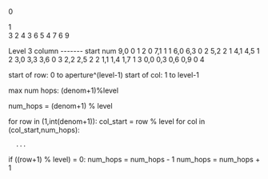 0  
 
1   
  3
2
  4
3   6
  5
4   7
  6   9
      

Level 3                        column
-------                       start num
            9,0                   0   1
                                  2   0
            7,1                   1   1
        6,0     6,3               0   2
            5,2                   2   1
        4,1     4,5               1   2
    3,0     3,3     3,6           0   3
        2,2     2,5               2   2
    1,1     1,4     1,7           1   3
0,0     0,3     0,6     0,9       0   4


start of row: 0 to aperture^(level-1)
start of col: 1 to level-1

max num hops: (denom+1)%level


num_hops =  (denom+1) % level

for row in (1,int(denom+1)):
  col_start = row % level
  for col in (col_start,num_hops):

      ...
  if ((row+1) % level) = 0:
    num_hops = num_hops - 1
    num_hops = num_hops + 1
